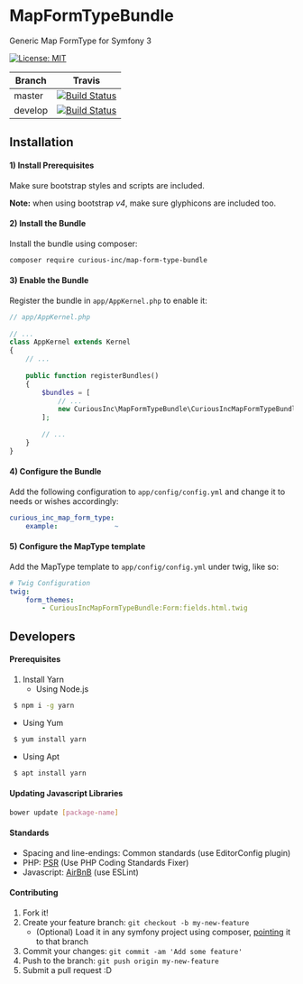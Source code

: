 # MapFormTypeBundle
Generic Map FormType for Symfony 3

[![License: MIT](https://img.shields.io/badge/License-MIT-yellow.svg)](https://opensource.org/licenses/MIT)  

Branch | Travis | 
------ | ------ |
master | [![Build Status](https://travis-ci.org/CuriousInc/MapFormTypeBundle.svg?branch=master)](https://travis-ci.org/CuriousInc/MapFormTypeBundle) |
develop | [![Build Status](https://travis-ci.org/CuriousInc/MapFormTypeBundle.svg?branch=develop)](https://travis-ci.org/CuriousInc/MapFormTypeBundle) |

## Installation

#### 1) Install Prerequisites
Make sure bootstrap styles and scripts are included.

__Note:__ when using bootstrap _v4_, make sure glyphicons are included too. 

#### 2) Install the Bundle
Install the bundle using composer:
```bash
composer require curious-inc/map-form-type-bundle
```

#### 3) Enable the Bundle
Register the bundle in `app/AppKernel.php` to enable it:
```php
// app/AppKernel.php
 
// ...
class AppKernel extends Kernel
{
    // ...
 
    public function registerBundles()
    {
        $bundles = [
            // ...
            new CuriousInc\MapFormTypeBundle\CuriousIncMapFormTypeBundle(),
        ];
 
        // ...
    }
}
```

#### 4) Configure the Bundle
Add the following configuration to `app/config/config.yml` and change it to needs or wishes accordingly:
```yaml
curious_inc_map_form_type:
    example:              ~
```

#### 5) Configure the MapType template
Add the MapType template to `app/config/config.yml` under twig, like so:
```yaml
# Twig Configuration
twig:
    form_themes:
        - CuriousIncMapFormTypeBundle:Form:fields.html.twig
```

## Developers

#### Prerequisites
1. Install Yarn
    * Using Node.js
```bash
 $ npm i -g yarn
```
  * Using Yum
```bash
 $ yum install yarn 
```
  * Using Apt
```bash
 $ apt install yarn
```

#### Updating Javascript Libraries
```bash
bower update [package-name]
```

#### Standards
* Spacing and line-endings: Common standards (use EditorConfig plugin)
* PHP: [PSR](http://www.php-fig.org/) (Use PHP Coding Standards Fixer)
* Javascript: [AirBnB](https://github.com/airbnb/javascript) (use ESLint)

#### Contributing
1. Fork it!
2. Create your feature branch: `git checkout -b my-new-feature`  
    * (Optional) Load it in any symfony project using composer, [pointing](https://getcomposer.org/doc/05-repositories.md#loading-a-package-from-a-vcs-repository) it to that branch
3. Commit your changes: `git commit -am 'Add some feature'`
4. Push to the branch: `git push origin my-new-feature`
5. Submit a pull request :D
